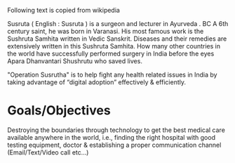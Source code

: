 Following text is copied from wikipedia

Susruta ( English  : Susruta ) is a surgeon and lecturer in Ayurveda . BC A 6th century saint, he was born in Varanasi. His most famous work is the Sushruta Samhita written in Vedic Sanskrit. Diseases and their remedies are extensively written in this Sushruta Samhita. How many other countries in the world have successfully performed surgery in India before the eyes Apara Dhanvantari Shushrutu who saved lives.

"Operation Susrutha" is to help fight any health related issues in India by taking advantage of “digital adoption” effectively & efficiently.

# Goals/Objectives

Destroying the boundaries through technology to get the best medical care available anywhere in the world, i.e., finding the right hospital with good testing
equipment, doctor & establishing a proper communication channel (Email/Text/Video call etc...)
